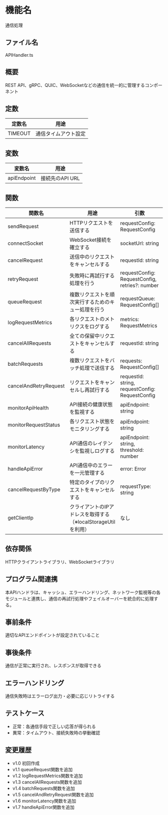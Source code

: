 # 機能名
通信処理

## ファイル名
APIHandler.ts

## 概要
REST API、gRPC、QUIC、WebSocketなどの通信を統一的に管理するコンポーネント

## 定数
| 定数名 | 用途                      |
| ------ | ------------------------- |
| TIMEOUT| 通信タイムアウト設定            |

## 変数
| 変数名      | 用途                   |
| ----------- | ---------------------- |
| apiEndpoint | 接続先のAPI URL         |

## 関数
| 関数名                  | 用途                                            | 引数                                                        | 戻り値                 |
| ----------------------- | ----------------------------------------------- | ----------------------------------------------------------- | ---------------------- |
| sendRequest             | HTTPリクエストを送信する                         | requestConfig: RequestConfig                                | Promise<Response>      |
| connectSocket           | WebSocket接続を確立する                          | socketUrl: string                                           | WebSocket              |
| cancelRequest           | 送信中のリクエストをキャンセルする                | requestId: string                                           | void                   |
| retryRequest            | 失敗時に再試行する処理を行う                      | requestConfig: RequestConfig, retries?: number              | Promise<Response>      |
| queueRequest            | 複数リクエストを順次実行するためのキュー処理を行う   | requestQueue: RequestConfig[]                               | Promise<Response>      |
| logRequestMetrics       | 各リクエストのメトリクスをログする                | metrics: RequestMetrics                                     | void                   |
| cancelAllRequests       | 全ての保留中リクエストをキャンセルする            | requestId: string                                           | void                   |
| batchRequests           | 複数リクエストをバッチ処理で送信する               | requests: RequestConfig[]                                   | Promise<Response[]>     |
| cancelAndRetryRequest   | リクエストをキャンセルし再試行する                | requestId: string, requestConfig: RequestConfig             | Promise<Response>      |
| monitorApiHealth        | API接続の健康状態を監視する                      | apiEndpoint: string                                          | void                   |
| monitorRequestStatus    | 各リクエスト状態をモニタリングする                | apiEndpoint: string                                          | void                   |
| monitorLatency          | API通信のレイテンシを監視しログする              | apiEndpoint: string, threshold: number                       | void                   |
| handleApiError          | API通信中のエラーを一元管理する                   | error: Error                                                 | void                   |
| cancelRequestByType     | 特定のタイプのリクエストをキャンセルする         | requestType: string                                         | void                   |
| getClientIp             | クライアントのIPアドレスを取得する（※localStorageUtilを利用）              | なし                                                       | Promise<string>        |

## 依存関係
HTTPクライアントライブラリ、WebSocketライブラリ

## プログラム間連携
本APIハンドラは、キャッシュ、エラーハンドリング、ネットワーク監視等の各モジュールと連携し、通信の再試行処理やフェイルオーバーを統合的に処理する。

## 事前条件
適切なAPIエンドポイントが設定されていること

## 事後条件
通信が正常に実行され、レスポンスが取得できる

## エラーハンドリング
通信失敗時はエラーログ出力・必要に応じリトライする

## テストケース
- 正常：各通信手段で正しい応答が得られる
- 異常：タイムアウト、接続失敗時の挙動確認

## 変更履歴
- v1.0 初回作成  
- v1.1 queueRequest関数を追加  
- v1.2 logRequestMetrics関数を追加  
- v1.3 cancelAllRequests関数を追加  
- v1.4 batchRequests関数を追加  
- v1.5 cancelAndRetryRequest関数を追加  
- v1.6 monitorLatency関数を追加
- v1.7 handleApiError関数を追加
